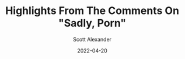 ---
layout: podcast
title: "Highlights From The Comments On \"Sadly, Porn\""
author: Scott Alexander
description: https://astralcodexten.substack.com/p/highlights-from-the-comments-on-sadly
date: 2022-04-20
length: 10768161
duration: 2692
guid: highlights-from-the-comments-on-sadly
---